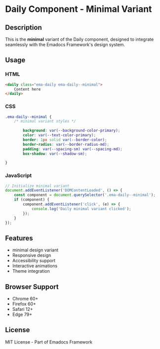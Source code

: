 # Daily Component - Minimal Variant

## Description
This is the **minimal** variant of the Daily component, designed to integrate seamlessly with the Emadocs Framework's design system.

## Usage

### HTML
```html
<daily class="ema-daily ema-daily--minimal">
    Content here
</daily>
```

### CSS
```css
.ema-daily--minimal {
    /* minimal variant styles */
    
        background: var(--background-color-primary);
        color: var(--text-color-primary);
        border: 1px solid var(--border-color);
        border-radius: var(--border-radius-md);
        padding: var(--spacing-sm) var(--spacing-md);
        box-shadow: var(--shadow-sm);
    
}
```

### JavaScript
```javascript
// Initialize minimal variant
document.addEventListener('DOMContentLoaded', () => {
    const component = document.querySelector('.ema-daily--minimal');
    if (component) {
        component.addEventListener('click', (e) => {
            console.log('Daily minimal variant clicked');
        });
    }
});
```

## Features
- minimal design variant
- Responsive design
- Accessibility support
- Interactive animations
- Theme integration

## Browser Support
- Chrome 60+
- Firefox 60+
- Safari 12+
- Edge 79+

## License
MIT License - Part of Emadocs Framework

